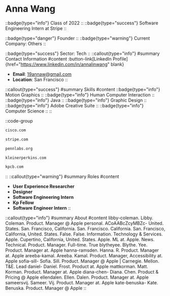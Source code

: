 # Anna Wang
::badge{type="info"}
Class of 2022
::
::badge{type="success"}
Software Engineering Intern at Stripe
::

::badge{type="danger"}
Founder
::
::badge{type="warning"}
Current Company: Others
::

::badge{type="success"}
Sector: Tech
::
::callout{type="info"}
#summary
Contact Information
#content
:button-link[LinkedIn Profile]{href="https://www.linkedin.com/in/annalinwang" blank}
- **Email**: 19annaw@gmail.com
- **Location**: San Francisco
::

::callout{type="success"}
#summary
Skills
#content
::badge{type="info"}
Motion Graphics
::
::badge{type="info"}
Human Computer Interaction
::
::badge{type="info"}
Java
::
::badge{type="info"}
Graphic Design
::
::badge{type="info"}
Adobe Creative Suite
::
::badge{type="info"}
Computer Science
::
::

::code-group
```bash [Cisco]
cisco.com
```
```bash [Stripe]
stripe.com
```
```bash [Penn Labs]
pennlabs.org
```
```bash [KPCB]
kleinerperkins.com
```
```bash [Kleiner Perkins Caufield & Byers]
kpcb.com
```
::
::callout{type="warning"}
#summary
Roles
#content
- **User Experience Researcher**
- **Designer**
- **Software Engineering Intern**
- **Kp Fellow**
- **Software Engineer Intern**
::

::callout{type="info"}
#summary
About
#content
libby-coleman. Libby. Coleman. Product. Manager @ Apple personal. ACoAABcZcyMBZc- United. States. San. Francisco, California. San. Francisco. California. San. Francisco, California, United. States. False. False. Information. Technology & Services. Apple. Cupertino, California, United. States. Apple. ML at. Apple. News. Technical. Product. Manager. Full-time. True blytheyee. Blythe. Yee. Product. Manager at. Apple hanna-ramsden. Hanna. R. Product. Manager at. Apple areeba-kamal. Areeba. Kamal. Product. Manager, Accessibility at. Apple sofia-sill- Sofia. Sill. Product. Manager @ Apple | Carnegie. Mellon. T&E. Lead daniel- Daniel. Frost. Product at. Apple mattkorman. Matt. Korman. Product. Manager at. Apple diana-chen- Diana. Chen. Product & Pricing @ Apple ellendalen. Ellen. Dalen. Product. Manager at. Apple sameersvij. Sameer. Vij. Product. Manager at. Apple kate-benuska- Kate. Benuska. Product. Manager @ Apple
::
